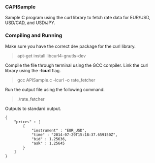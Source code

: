 ### CAPISample

Sample C program using the curl library to fetch rate data for EUR/USD, USD/CAD, and USD/JPY.

### Compiling and Running

Make sure you have the correct dev package for the curl library.
> apt-get install libcurl4-gnutls-dev

Compile the file through terminal using the GCC compiler. Link the curl library using the **-lcurl** flag.
> gcc APISample.c -lcurl -o rate_fetcher

Run the output file using the following command.
> ./rate_fetcher

Outputs to standard output.

    {
        "prices" : [
            {
                "instrument" : "EUR_USD",
                "time" : "2014-07-29T15:18:37.659150Z",
                "bid" : 1.25636,
                "ask" : 1.25645
            }
        ]
    }
